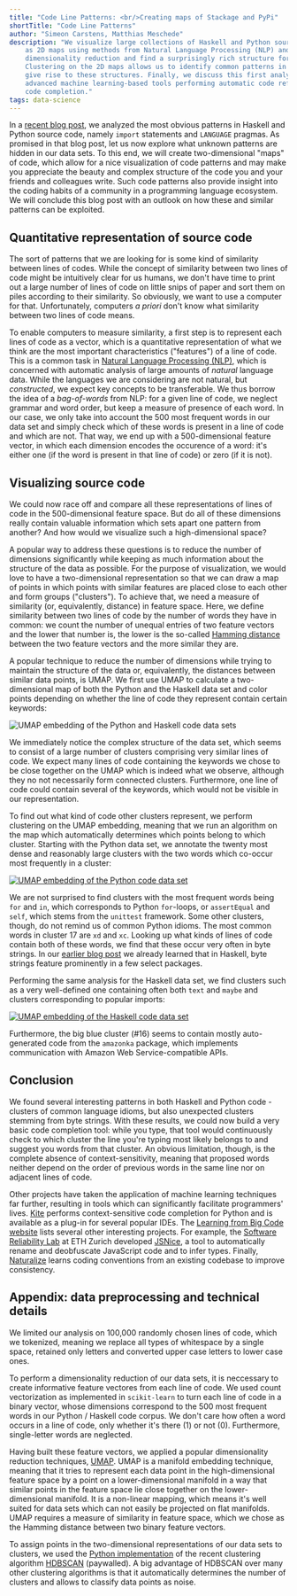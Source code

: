 ```yaml
---
title: "Code Line Patterns: <br/>Creating maps of Stackage and PyPi"
shortTitle: "Code Line Patterns"
author: "Simeon Carstens, Matthias Meschede"
description: "We visualize large collections of Haskell and Python source codes
    as 2D maps using methods from Natural Language Processing (NLP) and
    dimensionality reduction and find a surprisingly rich structure for both languages.
    Clustering on the 2D maps allows us to identify common patterns in source code which
    give rise to these structures. Finally, we discuss this first analysis in the context of
    advanced machine learning-based tools performing automatic code refactoring and
    code completion."
tags: data-science
---
```


In a [recent blog post](https://www.tweag.io/posts/2019-07-17-codestatistics.html), we analyzed the most obvious patterns in Haskell and Python source code, namely `import` statements and `LANGUAGE` pragmas.
As promised in that blog post, let us now explore what unknown patterns are hidden in our data sets. 
To this end, we will create two-dimensional "maps" of code, which allow for a nice visualization of code patterns and may make you appreciate the beauty and complex structure of the code you and your friends and colleagues write.
Such code patterns also provide insight into the coding habits of a community in a programming language ecosystem.
We will conclude this blog post with an outlook on how these and similar patterns can be exploited.

## Quantitative representation of source code

The sort of patterns that we are looking for is some kind of similarity between lines of codes.
While the concept of similarity between two lines of code might be intuitively clear for us humans, we don't have time to print out a large number of lines of code on little snips of paper and sort them on piles according to their similarity.
So obviously, we want to use a computer for that.
Unfortunately, computers *a priori* don't know what similarity between two lines of code means.

To enable computers to measure similarity, a first step is to represent each lines of code as a vector, which is a quantitative representation of what we think are the most important characteristics ("features") of a line of code.
This is a common task in [Natural Language Processing (NLP)](https://en.wikipedia.org/wiki/Natural_language_processing), which is concerned with automatic analysis of large amounts of *natural* language data.
While the languages we are considering are not natural, but *constructed*, we expect key concepts to be transferable.
We thus borrow the idea of a *bag-of-words* from NLP: for a given line of code, we neglect grammar and word order, but keep a measure of presence of each word.
In our case, we only take into account the 500 most frequent words in our data set and simply check which of these words is present in a line of code and which are not.
That way, we end up with a 500-dimensional feature vector, in which each dimension encodes the occurence of a word: it's either one (if the word is present in that line of code) or zero (if it is not).

## Visualizing source code

We could now race off and compare all these representations of lines of code in the 500-dimensional feature space.
But do all of these dimensions really contain valuable information which sets apart one pattern from another?
And how would we visualize such a high-dimensional space?

A popular way to address these questions is to reduce the number of dimensions significantly while keeping as much information about the structure of the data as possible.
For the purpose of visualization, we would love to have a two-dimensional representation so that we can draw a map of points in which points with similar features are placed close to each other and form groups ("clusters").
To achieve that, we need a measure of similarity (or, equivalently, distance) in feature space.
Here, we define similarity between two lines of code by the number of words they have in common:
we count the number of unequal entries of two feature vectors and the lower that number is, the lower is the so-called [Hamming distance](https://en.wikipedia.org/wiki/Hamming_distance) between the two feature vectors and the more similar they are.

A popular technique to reduce the number of dimensions while trying to maintain the structure of the data or, equivalently, the distances between similar data points, is UMAP.
We first use UMAP to calculate a two-dimensional map of both the Python and the Haskell data set and color points depending on whether the line of code they represent contain certain keywords:

<img title="UMAP embedding of the Python and Haskell code data sets" src="../img/posts/codestatistics_umap_embeddings_words_small.png" style="max-width: 100%;max-height: 100%;"/>

We immediately notice the complex structure of the data set, which seems to consist of a large number of clusters comprising very similar lines of code. We expect many lines of code containing the keywords we chose to be close together on the UMAP which is indeed what we observe, although they no not necessarily form connected clusters. Furthermore, one line of code could contain several of the keywords, which would not be visible in our representation.

To find out what kind of code other clusters represent, we perform clustering on the UMAP embedding, meaning that we run an algorithm on the map which automatically determines which points belong to which cluster. Starting with the Python data set, we annotate the twenty most dense and reasonably large clusters with the two words which co-occur most frequently in a cluster:

<a href="../img/posts/codestatistics_py_umap_embedding_clusters_large.png">
<img title="UMAP embedding of the Python code data set" src="../img/posts/codestatistics_py_umap_embedding_clusters_small.png" style="max-width: 100%;max-height: 100%;"/>
</a>

We are not surprised to find clusters with the most frequent words being `for` and `in`, which corresponds to Python `for`-loops, or `assertEqual` and `self`, which stems from the `unittest` framework. Some other clusters, though, do not remind us of common Python idioms. The most common words in cluster 17 are `xd` and `xc`. Looking up what kinds of lines of code contain both of these words, we find that these occur very often in byte strings. In our [earlier blog post](https://www.tweag.io/posts/2019-07-17-codestatistics.html) we already learned that in Haskell, byte strings feature prominently in a few select packages.

Performing the same analysis for the Haskell data set, we find clusters such as a very well-defined one containing often both `text` and `maybe` and clusters corresponding to popular imports:

<a href="../img/posts/codestatistics_hask_umap_embedding_clusters_large.png">
<img title="UMAP embedding of the Haskell code data set" src="../img/posts/codestatistics_hask_umap_embedding_clusters_small.png" style="max-width: 100%;max-height: 100%;"/>
</a>

Furthermore, the big blue cluster (#16) seems to contain mostly auto-generated code from the `amazonka` package, which implements communication with Amazon Web Service-compatible APIs.

## Conclusion

We found several interesting patterns in both Haskell and Python code - clusters of common language idioms, but also unexpected clusters stemming from byte strings.
With these results, we could now build a very basic code completion tool:
while you type, that tool would continuously check to which cluster the line you're typing most likely belongs to and suggest you words from that cluster.
An obvious limitation, though, is the complete absence of context-sensitivity, meaning that proposed words neither depend on the order of previous words in the same line nor on adjacent lines of code.

Other projects have taken the application of machine learning techniques far further, resulting in tools which can significantly facilitate programmers' lives.
[Kite](https://kite.com/) performs context-sensitive code completion for Python and is available as a plug-in for several popular IDEs.
The [Learning from Big Code website](http://http://learnbigcode.github.io/) lists several other interesting projects.
For example, the [Software Reliability Lab](http://www.sri.inf.ethz.ch/) at ETH Zurich developed [JSNice](http://jsnice.org/), a tool to automatically rename and deobfuscate JavaScript code and to infer types.
Finally, [Naturalize](http://groups.inf.ed.ac.uk/naturalize/) learns coding conventions from an existing codebase to improve consistency.

## Appendix: data preprocessing and technical details

We limited our analysis on 100,000 randomly chosen lines of code, which we tokenized, meaning we replace all types of whitespace by a single space, retained only letters and converted upper case letters to lower case ones.

To perform a dimensionality reduction of our data sets, it is neccessary to create informative feature vectores from each line of code.
We used count vectorization as implemented in `scikit-learn` to turn each line of code in a binary vector, whose dimensions correspond to the 500 most frequent words in our Python / Haskell code corpus.
We don't care how often a word occurs in a line of code, only whether it's there (1) or not (0).
Furthermore, single-letter words are neglected.

Having built these feature vectors, we applied a popular dimensionality reduction techniques, [UMAP](https://arxiv.org/pdf/1802.03426.pdf).
UMAP is a manifold embedding technique, meaning that it tries to represent each data point in the high-dimensional feature space by a point on a lower-dimensional manifold in a way that similar points in the feature space lie close together on the lower-dimensional manifold. It is a non-linear mapping, which means it's well suited for data sets which can not easily be projected on flat manifolds. 
UMAP requires a measure of similarity in feature space, which we chose as the Hamming distance between two binary feature vectors.

To assign points in the two-dimensional representations of our data sets to clusters, we used the [Python implementation](https://github.com/scikit-learn-contrib/hdbscan) of the recent clustering algorithm [HDBSCAN](https://link.springer.com/chapter/10.1007/978-3-642-37456-2_14) (paywalled).
A big advantage of HDBSCAN over many other clustering algorithms is that it automatically determines the number of clusters and allows to classify data points as noise.
